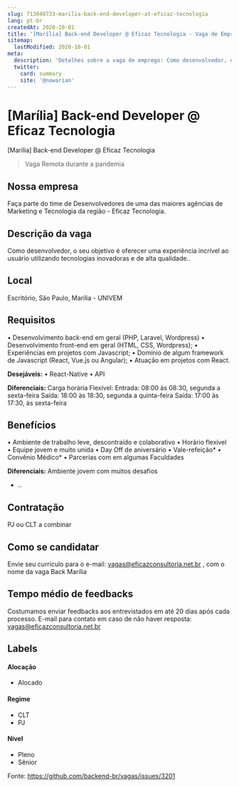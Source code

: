 ```yaml
---
slug: 713040733-marilia-back-end-developer-at-eficaz-tecnologia
lang: pt-br
createdAt: 2020-10-01
title: '[Marília] Back-end Developer @ Eficaz Tecnologia - Vaga de Emprego'
sitemap:
  lastModified: 2020-10-01
meta:
  description: 'Detalhes sobre a vaga de emprego: Como desenvolvedor, o seu objetivo é oferecer uma experiência incrível ao usuário utilizando tecnologias inovadoras e de alta qualidade..'
  twitter:
    card: summary
    site: '@nawarian'
---
```


# [Marília] Back-end Developer @ Eficaz Tecnologia

<!--
==================================================
Caso a vaga for remoto durante a pandemia informar no texto "Remoto durante o covid"
==================================================
-->
<!-- 
==================================================
POR FAVOR, SÓ POSTE SE A VAGA FOR PARA BACK-END!

Não faça distinção de gênero no título da vaga.

Use: "Back-End Developer" ao invés de 
"Desenvolvedor Back-End" \o/

Exemplo: `[São Paulo] Back-End Developer @ NOME DA EMPRESA`
==================================================
--> [Marília] Back-end Developer @ Eficaz Tecnologia
<!--
==================================================
Caso a vaga for remoto durante a pandemia deixar a linha abaixo
==================================================
-->
> Vaga Remota durante a pandemia

## Nossa empresa

Faça parte do time de Desenvolvedores de uma das maiores agências de Marketing e Tecnologia da região - Eficaz Tecnologia.

## Descrição da vaga

Como desenvolvedor, o seu objetivo é oferecer uma experiência incrível ao usuário utilizando tecnologias inovadoras e de alta qualidade..

## Local

Escritório, São Paulo, Marília - UNIVEM

## Requisitos

• Desenvolvimento back-end em geral (PHP, Laravel, Wordpress)
• Desenvolvimento front-end em geral (HTML, CSS, Wordpress);
• Experiências em projetos com Javascript;
• Domínio de algum framework de Javascript (React, Vue.js ou Angular);
• Atuação em projetos com React.

**Desejáveis:**
• React-Native
• API

**Diferenciais:**
Carga horária Flexível:
Entrada: 08:00 às 08:30, segunda a sexta-feira
Saída: 18:00 às 18:30, segunda a quinta-feira
Saída: 17:00 às 17:30, às sexta-feira

## Benefícios

• Ambiente de trabalho leve, descontraído e colaborativo
• Horário flexível
• Equipe jovem e muito unida
• Day Off de aniversário
• Vale-refeição*
• Convênio Médico*
• Parcerias com em algumas Faculdades

**Diferenciais:**
Ambiente jovem com muitos desafios
- ..
## Contratação

PJ ou CLT a combinar

## Como se candidatar

Envie seu currículo para o e-mail: vagas@eficazconsultoria.net.br , com o nome da vaga Back Marília

## Tempo médio de feedbacks

Costumamos enviar feedbacks aos entrevistados em até 20 dias após cada processo.
E-mail para contato em caso de não haver resposta: vagas@eficazconsultoria.net.br

## Labels
<!-- retire os labels que não fazem sentido à vaga -->

#### Alocação
- Alocado


#### Regime
- CLT
- PJ

#### Nível

- Pleno
- Sênior





Fonte: https://github.com/backend-br/vagas/issues/3201